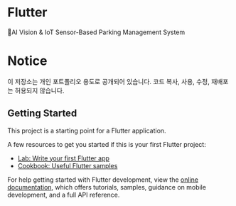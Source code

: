 # Flutter

AI Vision & IoT Sensor-Based Parking Management System

# Notice

이 저장소는 개인 포트폴리오 용도로 공개되어 있습니다. 코드 복사, 사용, 수정, 재배포는 허용되지 않습니다.

## Getting Started

This project is a starting point for a Flutter application.

A few resources to get you started if this is your first Flutter project:

- [Lab: Write your first Flutter app](https://docs.flutter.dev/get-started/codelab)
- [Cookbook: Useful Flutter samples](https://docs.flutter.dev/cookbook)

For help getting started with Flutter development, view the
[online documentation](https://docs.flutter.dev/), which offers tutorials,
samples, guidance on mobile development, and a full API reference.
